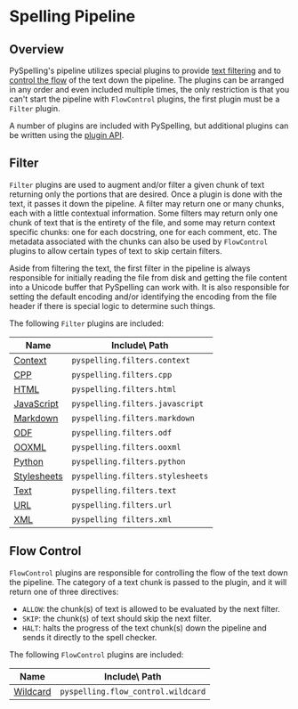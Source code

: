 # Spelling Pipeline

## Overview

PySpelling's pipeline utilizes special plugins to provide [text filtering](#filters) and to [control the flow](#flow-control) of the text down the pipeline. The plugins can be arranged in any order and even included multiple times, the only restriction is that you can't start the pipeline with `FlowControl` plugins, the first plugin must be a `Filter` plugin.

A number of plugins are included with PySpelling, but additional plugins can be written using the [plugin API](./api.md).

## Filter

`Filter` plugins are used to augment and/or filter a given chunk of text returning only the portions that are desired. Once a plugin is done with the text, it passes it down the pipeline. A filter may return one or many chunks, each with a little contextual information. Some filters may return only one chunk of text that is the entirety of the file, and some may return context specific chunks: one for each docstring, one for each comment, etc. The metadata associated with the chunks can also be used by `FlowControl` plugins to allow certain types of text to skip certain filters.

Aside from filtering the text, the first filter in the pipeline is always responsible for initially reading the file from disk and getting the file content into a Unicode buffer that PySpelling can work with. It is also responsible for setting the default encoding and/or identifying the encoding from the file header if there is special logic to determine such things.

The following `Filter` plugins are included:

Name                                     | Include\ Path
---------------------------------------- | -------------
[Context](./filters/context.md)          | `pyspelling.filters.context`
[CPP](./filters/cpp.md)                  | `pyspelling.filters.cpp`
[HTML](./filters/html.md)                | `pyspelling.filters.html`
[JavaScript](./filters/javascript.md)    | `pyspelling.filters.javascript`
[Markdown](./filters/markdown.md)        | `pyspelling.filters.markdown`
[ODF](./filters/odf.md)                  | `pyspelling.filters.odf`
[OOXML](./filters/ooxml.md)              | `pyspelling.filters.ooxml`
[Python](./filters/python.md)            | `pyspelling.filters.python`
[Stylesheets](./filters/stylesheets.md)  | `pyspelling.filters.stylesheets`
[Text](./filters/text.md)                | `pyspelling.filters.text`
[URL](./filters/url.md)                  | `pyspelling.filters.url`
[XML](./filters/xml.md)                  | `pyspelling filters.xml`

## Flow Control

`FlowControl` plugins are responsible for controlling the flow of the text down the pipeline. The category of a text chunk is passed to the plugin, and it will return one of three directives:

- `ALLOW`: the chunk(s) of text is allowed to be evaluated by the next filter.
- `SKIP`: the chunk(s) of text should skip the next filter.
- `HALT`: halts the progress of the text chunk(s) down the pipeline and sends it directly to the spell checker.

The following `FlowControl` plugins are included:

Name                                   | Include\ Path
-------------------------------------- | -------------
[Wildcard](./flow_control/wildcard.md) | `pyspelling.flow_control.wildcard`
